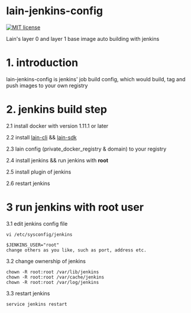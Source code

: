 # lain-jenkins-config

[![MIT license](https://img.shields.io/github/license/mashape/apistatus.svg)](https://opensource.org/licenses/MIT)

Lain's layer 0 and layer 1 base image auto building  with jenkins

# 1. introduction

lain-jenkins-config is jenkins' job build config, which would build, tag and push images to your own registry

# 2. jenkins build step

2.1 install docker with version 1.11.1 or later

2.2 install [lain-cli](https://github.com/laincloud/lain-cli) && [lain-sdk](https://github.com/laincloud/lain-sdk)

2.3 lain config (private_docker_registry & domain) to your registry

2.4 install jenkins && run jenkins with **root**

2.5 install plugin of jenkins

2.6 restart jenkins


# 3 run jenkins with root user

3.1 edit jenkins config file

```
vi /etc/sysconfig/jenkins

$JENKINS_USER="root"
change others as you like, such as port, address etc.

```

3.2 change ownership of jenkins

```
chown -R root:root /var/lib/jenkins
chown -R root:root /var/cache/jenkins
chown -R root:root /var/log/jenkins
```

3.3 restart jenkins

```
service jenkins restart
```

